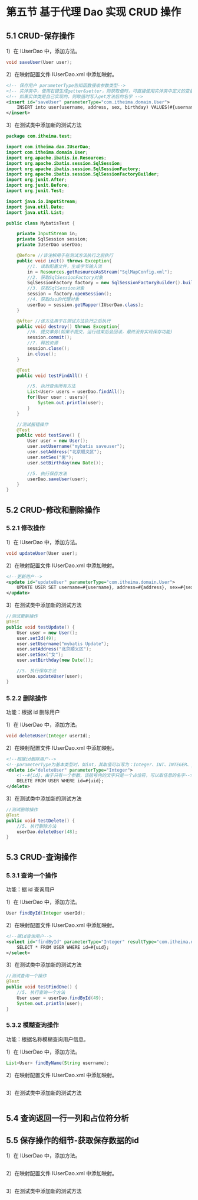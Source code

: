 # 第五节 基于代理 Dao 实现 CRUD 操作


## 5.1 CRUD-保存操作

1）在 IUserDao 中，添加方法。

```java
void saveUser(User user);
```

2）在映射配置文件 IUserDao.xml 中添加映射。

```xml
<!-- 保存用户 parameterType告知函数接收参数类型-->
<!-- 实体类中，使用右键生成getter&setter，则获取值时，可直接使用实体类中定义的变量名-->
<!-- 如果实体类是自己实现的，则取值时写入get方法后的名字 -->
<insert id="saveUser" parameterType="com.itheima.domain.User">
    INSERT into user(username, address, sex, birthday) VALUES(#{username},#{address},#{sex},#{birthday});
</insert>
```

3）在测试类中添加新的测试方法

```java
package com.itheima.test;

import com.itheima.dao.IUserDao;
import com.itheima.domain.User;
import org.apache.ibatis.io.Resources;
import org.apache.ibatis.session.SqlSession;
import org.apache.ibatis.session.SqlSessionFactory;
import org.apache.ibatis.session.SqlSessionFactoryBuilder;
import org.junit.After;
import org.junit.Before;
import org.junit.Test;

import java.io.InputStream;
import java.util.Date;
import java.util.List;

public class MybatisTest {

    private InputStream in;
    private SqlSession session;
    private IUserDao userDao;

    @Before //该注解用于在测试方法执行之前执行
    public void init() throws Exception{
        //1. 读取配置文件，生成字节输入流
        in = Resources.getResourceAsStream("SqlMapConfig.xml");
        //2. 获取SqlSessionFactory对象
        SqlSessionFactory factory = new SqlSessionFactoryBuilder().build(in);
        //3. 获取SqlSession对象
        session = factory.openSession();
        //4. 获取dao的代理对象
        userDao = session.getMapper(IUserDao.class);
    }

    @After //该方法用于在测试方法执行之后执行
    public void destroy() throws Exception{
        //6. 提交事务(如果不提交，运行结束后会回滚，最终没有实现保存功能)
        session.commit();
        //7. 释放资源
        session.close();
        in.close();
    }

    @Test
    public void testFindAll() {

        //5. 执行查询所有方法
        List<User> users = userDao.findAll();
        for(User user : users){
            System.out.println(user);
        }
    }

    //测试报错操作
    @Test
    public void testSave() {
        User user = new User();
        user.setUsername("mybatis saveuser");
        user.setAddress("北京顺义区");
        user.setSex("男");
        user.setBirthday(new Date());

        //5. 执行保存方法
        userDao.saveUser(user);
    }
}
```



## 5.2 CRUD-修改和删除操作

### 5.2.1 修改操作

1）在 IUserDao 中，添加方法。

```java
void updateUser(User user);
```

2）在映射配置文件 IUserDao.xml 中添加映射。

```xml
<!--更新用户-->
<update id="updateUser" parameterType="com.itheima.domain.User">
    UPDATE USER SET username=#{username}, address=#{address}, sex=#{sex}, birthday=#{birthday} WHERE id=#{id};
</update>
```

3）在测试类中添加新的测试方法


```java
//测试更新操作
@Test
public void testUpdate() {
    User user = new User();
    user.setId(49);
    user.setUsername("mybatis Update");
    user.setAddress("北京顺义区");
    user.setSex("女");
    user.setBirthday(new Date());

    //5. 执行保存方法
    userDao.updateUser(user);
}
```

### 5.2.2 删除操作

功能：根据 id 删除用户

1）在 IUserDao 中，添加方法。

```java
void deleteUser(Integer userId);
```

2）在映射配置文件 IUserDao.xml 中添加映射。

```xml
<!--根据id删除用户-->
<!--parameterType为基本类型时，如int，其取值可以写为：Integer、INT、INTEGER、java.lang.Integer-->
<delete id="deleteUser" parameterType="Integer">
    <!--#{id}，由于只有一个参数，该括号内的文字只是一个占位符，可以取任意的名字-->
    DELETE FROM USER WHERE id=#{uid};
</delete>
```

3）在测试类中添加新的测试方法

```java
//测试删除操作
@Test
public void testDelete() {
    //5. 执行删除方法
    userDao.deleteUser(48);
}
```

## 5.3 CRUD-查询操作

### 5.3.1 查询一个操作

功能：据 id 查询用户

1）在 IUserDao 中，添加方法。

```java
User findById(Integer userId);
```

2）在映射配置文件 IUserDao.xml 中添加映射。

```xml
<!--据id查询用户-->
<select id="findById" parameterType="Integer" resultType="com.itheima.domain.User">
    SELECT * FROM USER WHERE id=#{uid};
</select>
```

3）在测试类中添加新的测试方法

```java
//测试查询一个操作
@Test
public void testFindOne() {
    //5. 执行查询一个方法
    User user = userDao.findById(49);
    System.out.println(user);
}
```

### 5.3.2 模糊查询操作

功能：根据名称模糊查询用户信息。

1）在 IUserDao 中，添加方法。

```java
List<User> findByName(String username);
```

2）在映射配置文件 IUserDao.xml 中添加映射。

```xml

```

3）在测试类中添加新的测试方法

```java

```

## 5.4 查询返回一行一列和占位符分析






## 5.5 保存操作的细节-获取保存数据的id







1）在 IUserDao 中，添加方法。

```java

```

2）在映射配置文件 IUserDao.xml 中添加映射。

```xml

```

3）在测试类中添加新的测试方法

```java

```





